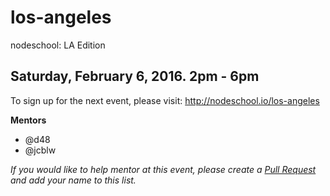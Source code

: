los-angeles
===========

nodeschool: LA Edition

## Saturday, February 6, 2016. 2pm - 6pm

To sign up for the next event, please visit: http://nodeschool.io/los-angeles

**Mentors**
* @d48
* @jcblw


_If you would like to help mentor at this event, please create a [Pull Request](https://github.com/nodeschool/los-angeles/pulls) and add your name to this list._

